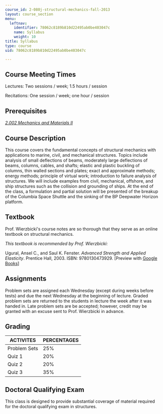 ```yaml
---
course_id: 2-080j-structural-mechanics-fall-2013
layout: course_section
menu:
  leftnav:
    identifier: 78062c8189b810d22495ab0be403047c
    name: Syllabus
    weight: 10
title: Syllabus
type: course
uid: 78062c8189b810d22495ab0be403047c

---
```


Course Meeting Times
--------------------

Lectures: Two sessions / week; 1.5 hours / session

Recitations: One session / week; one hour / session

Prerequisites
-------------

[_2.002 Mechanics and Materials II_](/courses/2-002-mechanics-and-materials-ii-spring-2004)

Course Description
------------------

This course covers the fundamental concepts of structural mechanics with applications to marine, civil, and mechanical structures. Topics include analysis of small deflections of beams, moderately large deflections of beams, columns, cables, and shafts; elastic and plastic buckling of columns, thin walled sections and plates; exact and approximate methods; energy methods; principle of virtual work; introduction to failure analysis of structures. We will include examples from civil, mechanical, offshore, and ship structures such as the collision and grounding of ships. At the end of the class, a formulation and partial solution will be presented of the breakup of the Columbia Space Shuttle and the sinking of the BP Deepwater Horizon platform.

Textbook
--------

Prof. Wierzbicki's course notes are so thorough that they serve as an online textbook on structural mechanics.

_This textbook is recommended by Prof. Wierzbicki:_

Ugural, Ansel C., and Saul K. Fenster. _Advanced Strength and Applied Elasticity_. Prentice Hall, 2003. ISBN: 9780130473929. \[Preview with [Google Books](http://books.google.com/books?id=fvQy2PdAuHIC&pg=PAfrontcover)\]

Assignments
-----------

Problem sets are assigned each Wednesday (except during weeks before tests) and due the next Wednesday at the beginning of lecture. Graded problem sets are returned to the students in lecture the week after it was handed in. Late problem sets are be accepted; however, credit may be granted with an excuse sent to Prof. Wierzbicki in advance.

Grading
-------

| ACTIVITES | PERCENTAGES |
| --- | --- |
| Problem Sets | 25% |
| Quiz 1 | 20% |
| Quiz 2 | 20% |
| Quiz 3 | 35% 

Doctoral Qualifying Exam
------------------------

This class is designed to provide substantial coverage of material required for the doctoral qualifying exam in structures.
